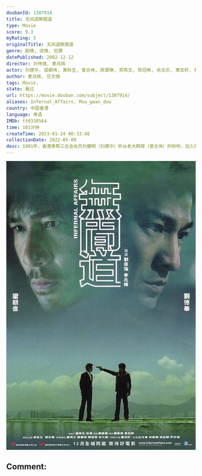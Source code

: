 ```yaml
---
doubanId: 1307914
title: 无间道無間道
type: Movie
score: 9.3
myRating: 5
originalTitle: 无间道無間道
genre: 剧情, 惊悚, 犯罪
datePublished: 2002-12-12
director: 刘伟强, 麦兆辉
actor: 刘德华, 梁朝伟, 黄秋生, 曾志伟, 陈慧琳, 郑秀文, 陈冠希, 余文乐, 萧亚轩, 林家栋, 吴廷烨, 林迪安, 尹志强, 许金峰, 何华超, 利沙华, 区轩玮, 李天翔, 黄燕强, 姚文基, 余世腾, 苏伟南, 黎志伟, 梁皓楷, 张旭燊, 袁伟豪, 叶清, 洪智杰, 张艺, 杨容莲
author: 麦兆辉, 庄文强
tags: Movie, 
state: 看过
url: https://movie.douban.com/subject/1307914/
aliases: Infernal_Affairs, Mou_gaan_dou
country: 中国香港
language: 粤语
IMDb: tt0338564
time: 101分钟
createTime: 2023-01-24 00:33:48
collectionDate: 2022-05-09
desc: 1991年，香港黑帮三合会会员刘健明（刘德华）听从老大韩琛（曾志伟）的吩咐，加入警察部队成为黑帮卧底，韩琛许诺刘健明会帮其在七年后晋升为见习督察。1992年，警察训练学校优秀学员陈永仁（梁朝伟）被上级...
---
```


![image](assets/p2564556863.jpg)

Comment: 
---

